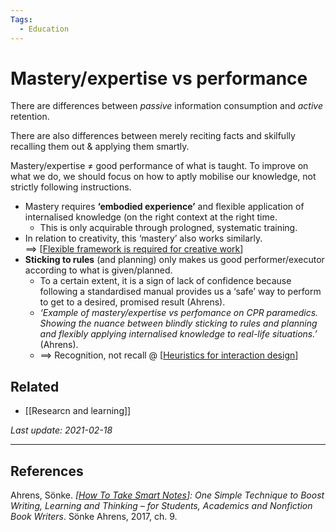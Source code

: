 ```yaml
---
Tags:
  - Education
---
```


# Mastery/expertise vs performance

There are differences between *passive* information consumption and *active* retention.

There are also differences between merely reciting facts and skilfully recalling them out & applying them smartly.

Mastery/expertise ≠ good performance of what is taught. To improve on what we do, we should focus on how to aptly mobilise our knowledge, not strictly following instructions.
  - Mastery requires **‘embodied experience’** and flexible application of internalised knowledge (on the right context at the right time.
    - This is only acquirable through prologned, systematic training.
  - In relation to creativity, this ‘mastery’ also works similarly.  
    ==> [[Flexible framework is required for creative work]]
  - **Sticking to rules** (and planning) only makes us good performer/executor according to what is given/planned.
    - To a certain extent, it is a sign of lack of confidence because following a standardised manual provides us a ‘safe’ way to perform to get to a desired, promised result (Ahrens).
    - *‘Example of mastery/expertise vs perfomance on CPR paramedics. Showing the nuance between blindly sticking to rules and planning and flexibly applying internalised knowledge to real-life situations.’* (Ahrens).
    - ==> Recognition, not recall @ [[Heuristics for interaction design]]


## Related

- [[Researcn and learning]]

*Last update: 2021-02-18*

---

## References

Ahrens, Sönke. _[[How To Take Smart Notes]]: One Simple Technique to Boost Writing, Learning and Thinking – for Students, Academics and Nonfiction Book Writers_. Sönke Ahrens, 2017, ch. 9.

[//begin]: # "Autogenerated link references for markdown compatibility"
[Flexible framework is required for creative work]: Flexible-framework-is-required-for-creative-work "Flexible framework is required for creative work"
[Heuristics for interaction design]: Heuristics-for-interaction-design "Heuristics for interaction design"
[How To Take Smart Notes]: How-To-Take-Smart-Notes "How To Take Smart Notes"
[//end]: # "Autogenerated link references"